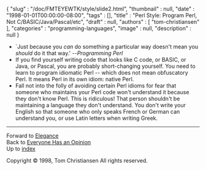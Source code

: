 {
   "slug" : "/doc/FMTEYEWTK/style/slide2.html",
   "thumbnail" : null,
   "date" : "1998-01-01T00:00:00-08:00",
   "tags" : [],
   "title" : "Perl Style: Program Perl, Not C/BASIC/Java/Pascal/etc",
   "draft" : null,
   "authors" : [
      "tom-christiansen"
   ],
   "categories" : "programming-languages",
   "image" : null,
   "description" : null
}


-   \`Just because you *can* do something a particular way doesn't mean you *should* do it that way.' --*Programming Perl*
-   If you find yourself writing code that looks like C code, or BASIC, or Java, or Pascal, you are probably short-changing yourself. You need to learn to program idiomatic Perl -- which does not mean obfuscatory Perl. It means Perl in its own idiom: native Perl.
-   Fall not into the folly of avoiding certain Perl idioms for fear that someone who maintains your Perl code won't understand it because they don't know Perl. This is ridiculous! That person shouldn't be maintaining a language they don't understand. You don't write your English so that someone who only speaks French or German can understand you, or use Latin letters when writing Greek.

------------------------------------------------------------------------

Forward to [Elegance](/doc/FMTEYEWTK/style/slide3.html)
\
Back to [Everyone Has an Opinion](/doc/FMTEYEWTK/style/slide1.html)
\
Up to [index](/doc/FMTEYEWTK/style/slide-index.html)

Copyright © 1998, Tom Christiansen
All rights reserved.
